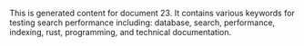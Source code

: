 This is generated content for document 23. It contains various keywords for testing search performance including: database, search, performance, indexing, rust, programming, and technical documentation.